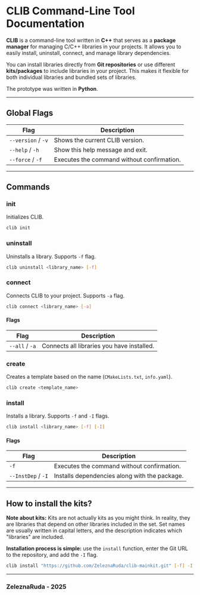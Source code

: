
# CLIB Command-Line Tool Documentation

**CLIB** is a command-line tool written in **C++** that serves as a **package manager** for managing C/C++ libraries in your projects. It allows you to easily install, uninstall, connect, and manage library dependencies.

You can install libraries directly from **Git repositories** or use different **kits/packages** to include libraries in your project. This makes it flexible for both individual libraries and bundled sets of libraries.

The prototype was written in **Python**.

---

## Global Flags

| Flag               | Description                                |
| ------------------ | ------------------------------------------ |
| `--version` / `-v` | Shows the current CLIB version.            |
| `--help` / `-h`    | Show this help message and exit.           |
| `--force` / `-f`   | Executes the command without confirmation. |

---

## Commands

### init

Initializes CLIB.

```bash
clib init
```

### uninstall

Uninstalls a library. Supports `-f` flag.

```bash
clib uninstall <library_name> [-f]
```

### connect

Connects CLIB to your project. Supports `-a` flag.

```bash
clib connect <library_name> [-a]
```

#### Flags

| Flag           | Description                                |
| -------------- | ------------------------------------------ |
| `--all` / `-a` | Connects all libraries you have installed. |

### create

Creates a template based on the name (`CMakeLists.txt`, `info.yaml`).

```bash
clib create <template_name>
```

### install

Installs a library. Supports `-f` and `-I` flags.

```bash
clib install <library_name> [-f] [-I]
```

#### Flags

| Flag               | Description                                   |
| ------------------ | --------------------------------------------- |
| `-f`               | Executes the command without confirmation.    |
| `--InstDep` / `-I` | Installs dependencies along with the package. |

---

## How to install the kits?

**Note about kits:** Kits are not actually kits as you might think. In reality, they are libraries that depend on other libraries included in the set. Set names are usually written in capital letters, and the description indicates which "libraries" are included.

**Installation process is simple:** use the `install` function, enter the Git URL to the repository, and add the `-I` flag.

```bash
clib install "https://github.com/ZeleznaRuda/clib-mainkit.git" [-f] -I
```

---

### ZeleznaRuda - 2025

